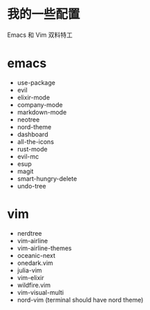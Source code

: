 # 我的一些配置
Emacs 和 Vim 双料特工

# emacs
- use-package
- evil
- elixir-mode
- company-mode
- markdown-mode
- neotree
- nord-theme
- dashboard
- all-the-icons
- rust-mode
- evil-mc
- esup
- magit
- smart-hungry-delete
- undo-tree

# vim
- nerdtree
- vim-airline
- vim-airline-themes
- oceanic-next
- onedark.vim
- julia-vim
- vim-elixir
- wildfire.vim
- vim-visual-multi
- nord-vim (terminal should have nord theme)
